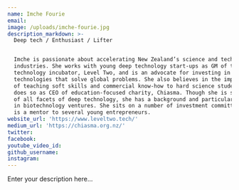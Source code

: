 ```yaml
---
name: Imche Fourie
email:
image: /uploads/imche-fourie.jpg
description_markdown: >-
  Deep tech / Enthusiast / Lifter


  Imche is passionate about accelerating New Zealand’s science and technology
  industries. She works with young deep technology start-ups as GM of the
  technology incubator, Level Two, and is an advocate for investing in
  technologies that solve global problems. She also believes in the importance
  of teaching soft skills and commercial know-how to hard science students and
  does so as CEO of education-focused charity, Chiasma. Though she is supporter
  of all facets of deep technology, she has a background and particular interest
  in biotechnology ventures. She sits on a number of investment committees and
  is a mentor to several young entrepreneurs.
website_url: 'https://www.leveltwo.tech/'
medium_url: 'https://chiasma.org.nz/'
twitter:
facebook:
youtube_video_id:
github_username:
instagram:
---
```


Enter your description here...
